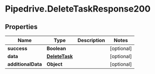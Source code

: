 # Pipedrive.DeleteTaskResponse200

## Properties

Name | Type | Description | Notes
------------ | ------------- | ------------- | -------------
**success** | **Boolean** |  | [optional] 
**data** | [**DeleteTask**](DeleteTask.md) |  | [optional] 
**additionalData** | **Object** |  | [optional] 


